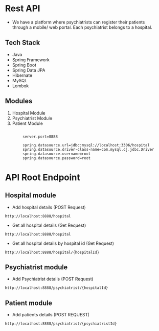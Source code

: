 # Rest API
* We have a platform where psychiatrists can register their patients through a mobile/ web portal. Each psychiatrist belongs to a hospital.

## Tech Stack

* Java
* Spring Framework
* Spring Boot
* Spring Data JPA
* Hibernate
* MySQL
* Lombok

## Modules
1. Hospital Module
2. Psychiatrist Module
3. Patient Module

```

        server.port=8888

        spring.datasource.url=jdbc:mysql://localhost:3306/hospital
        spring.datasource.driver-class-name=com.mysql.cj.jdbc.Driver
        spring.datasource.username=root
        spring.datasource.password=root

```

# API Root Endpoint

## Hospital module

* Add hospital details (POST Request)

`http://localhost:8888/hospital`

* Get all hospital details (Get Request)

`http://localhost:8888/hospital`

* Get all hospital details by hospital id (Get Request)

`http://localhost:8888/hospital/{hospitalId}`

## Psychiatrist module

* Add Psychiatrist details (POST Request)

`http://localhost:8888/psychiatrist/{hospitalId}`

## Patient module

* Add patients details (POST REQUEST)

`http://localhost:8888/psychiatrist/{psychiatristId}`

